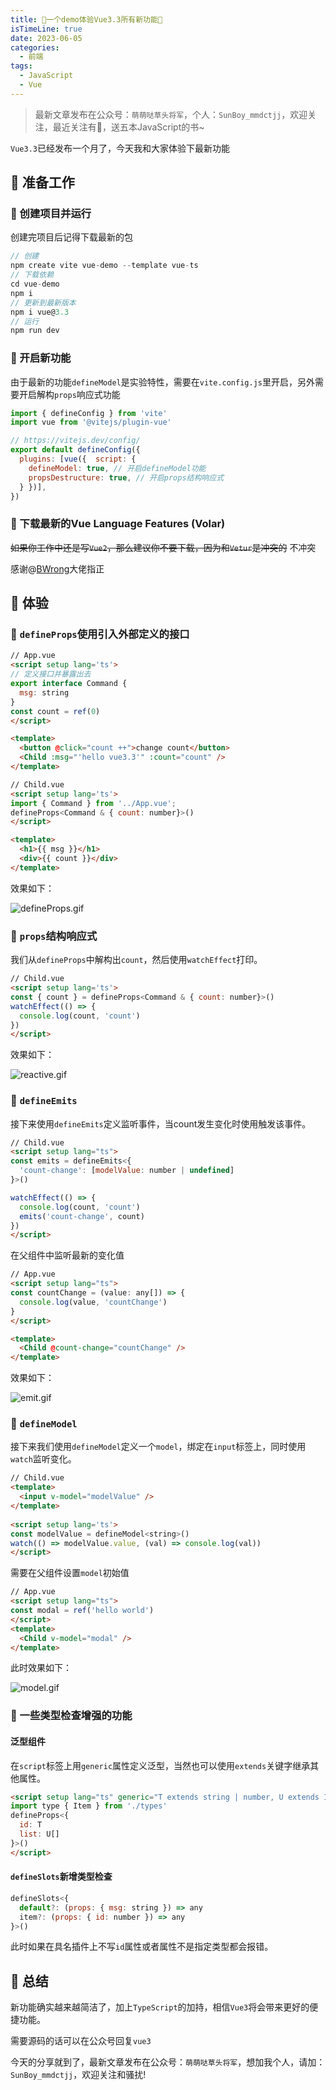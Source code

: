 ```yaml
---
title: 🎉一个demo体验Vue3.3所有新功能🎉
isTimeLine: true
date: 2023-06-05
categories:
  - 前端
tags:
  - JavaScript
  - Vue
---
```


> 最新文章发布在公众号：`萌萌哒草头将军`，个人：`SunBoy_mmdctjj`，欢迎关注，最近关注有🎁，送五本JavaScript的书\~

`Vue3.3`已经发布一个月了，今天我和大家体验下最新功能

## 💎 准备工作

### 🚗 创建项目并运行

创建完项目后记得下载最新的包

```js
// 创建
npm create vite vue-demo --template vue-ts
// 下载依赖
cd vue-demo
npm i
// 更新到最新版本
npm i vue@3.3
// 运行
npm run dev
```

### 🚗 开启新功能

由于最新的功能`defineModel`是实验特性，需要在`vite.config.js`里开启，另外需要开启解构`props`响应式功能

```js
import { defineConfig } from 'vite'
import vue from '@vitejs/plugin-vue'

// https://vitejs.dev/config/
export default defineConfig({
  plugins: [vue({  script: {
    defineModel: true, // 开启defineModel功能
    propsDestructure: true, // 开启props结构响应式
  } })],
})

```

### 🚗 下载最新的Vue Language Features (Volar)

~~如果你工作中还是写`Vue2`，那么建议你不要下载，因为和`Vetur`是冲突的~~
不冲突

感谢@[BWrong](https://juejin.cn/user/3421335914820280)大佬指正

## 🚀 体验

### 🚗 `defineProps`使用引入外部定义的接口

```html
// App.vue
<script setup lang='ts'>
// 定义接口并暴露出去
export interface Command {
  msg: string
}
const count = ref(0)
</script>

<template>
  <button @click="count ++">change count</button>
  <Child :msg="'hello vue3.3'" :count="count" />
</template>
```

```html
// Child.vue
<script setup lang='ts'>
import { Command } from '../App.vue';
defineProps<Command & { count: number}>()
</script>

<template>
  <h1>{{ msg }}</h1>
  <div>{{ count }}</div>
</template>
```

效果如下：

![defineProps.gif](https://p3-juejin.byteimg.com/tos-cn-i-k3u1fbpfcp/acee2ed6b3de4cd589bd032d0b241ea5~tplv-k3u1fbpfcp-watermark.image?)

### 🚗 `props`结构响应式

我们从`defineProps`中解构出`count`，然后使用`watchEffect`打印。

```html
// Child.vue
<script setup lang='ts'>
const { count } = defineProps<Command & { count: number}>()
watchEffect(() => {
  console.log(count, 'count')
})
</script>
```

效果如下：

![reactive.gif](https://p6-juejin.byteimg.com/tos-cn-i-k3u1fbpfcp/6f2420aeeedb4c1b898ab0c7036915e0~tplv-k3u1fbpfcp-watermark.image?)

### 🚗 `defineEmits`

接下来使用`defineEmits`定义监听事件，当count发生变化时使用触发该事件。

```html
// Child.vue
<script setup lang="ts">
const emits = defineEmits<{
  'count-change': [modelValue: number | undefined]
}>()

watchEffect(() => {
  console.log(count, 'count')
  emits('count-change', count)
})
</script>
```

在父组件中监听最新的变化值

```html
// App.vue
<script setup lang="ts">
const countChange = (value: any[]) => {
  console.log(value, 'countChange')
}
</script>

<template>
  <Child @count-change="countChange" />
</template>
```

效果如下：

![emit.gif](https://p1-juejin.byteimg.com/tos-cn-i-k3u1fbpfcp/b6ef124cb662499eabfbdd26b2008f2a~tplv-k3u1fbpfcp-watermark.image?)

### 🚗 `defineModel`

接下来我们使用`defineModel`定义一个`model`，绑定在`input`标签上，同时使用`watch`监听变化。

```html
// Child.vue
<template>
  <input v-model="modelValue" />
</template>
  
<script setup lang='ts'>
const modelValue = defineModel<string>()
watch(() => modelValue.value, (val) => console.log(val))
</script>
```

需要在父组件设置`model`初始值

```html
// App.vue
<script setup lang="ts">
const modal = ref('hello world')
</script>
<template>
  <Child v-model="modal" />
</template>
```

此时效果如下：

![model.gif](https://p1-juejin.byteimg.com/tos-cn-i-k3u1fbpfcp/2da118161fce47668897a425bcd7283c~tplv-k3u1fbpfcp-watermark.image?)

### 🚗 一些类型检查增强的功能

#### 泛型组件

在`script`标签上用`generic`属性定义泛型，当然也可以使用`extends`关键字继承其他属性。

```html
<script setup lang="ts" generic="T extends string | number, U extends Item">
import type { Item } from './types'
defineProps<{
  id: T
  list: U[]
}>()
</script>
```

#### `defineSlots`新增类型检查

```js
defineSlots<{
  default?: (props: { msg: string }) => any
  item?: (props: { id: number }) => any
}>()
```

此时如果在具名插件上不写`id`属性或者属性不是指定类型都会报错。

## 🎉 总结

新功能确实越来越简洁了，加上`TypeScript`的加持，相信`Vue3`将会带来更好的便捷功能。

需要源码的话可以在公众号回复`vue3`

今天的分享就到了，最新文章发布在公众号：`萌萌哒草头将军`，想加我个人，请加：`SunBoy_mmdctjj`，欢迎关注和骚扰!
